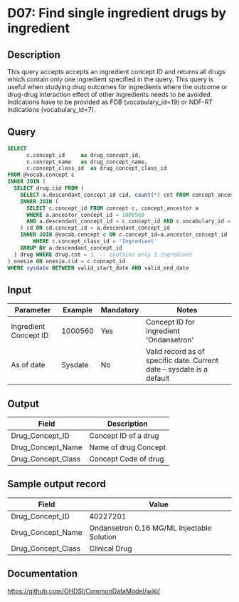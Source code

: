 <!---
Group:drug
Name:D07 Find single ingredient drugs by ingredient
Author:Patrick Ryan
CDM Version: 5.0
-->

# D07: Find single ingredient drugs by ingredient

## Description
This query accepts accepts an ingredient concept ID and returns all drugs which contain only one ingredient specified in the query. This query is useful when studying drug outcomes for ingredients where the outcome or drug-drug interaction effect of other ingredients needs to be avoided. Indications have to be provided as FDB (vocabulary_id=19) or NDF-RT indications (vocabulary_id=7).

## Query
```sql
SELECT
      c.concept_id     as drug_concept_id,
      c.concept_name   as drug_concept_name,
      c.concept_class_id  as drug_concept_class_id
FROM @vocab.concept c
INNER JOIN (
  SELECT drug.cid FROM (
    SELECT a.descendant_concept_id cid, count(*) cnt FROM concept_ancestor a
    INNER JOIN (
      SELECT c.concept_id FROM concept c, concept_ancestor a
      WHERE a.ancestor_concept_id = 1000560
      AND a.descendant_concept_id = c.concept_id AND c.vocabulary_id = 'RxNorm'
    ) cd ON cd.concept_id = a.descendant_concept_id
    INNER JOIN @vocab.concept c ON c.concept_id=a.ancestor_concept_id
        WHERE c.concept_class_id = 'Ingredient'
    GROUP BY a.descendant_concept_id
  ) drug WHERE drug.cnt = 1  -- contains only 1 ingredient
) onesie ON onesie.cid = c.concept_id
WHERE sysdate BETWEEN valid_start_date AND valid_end_date
```

## Input

| Parameter |  Example |  Mandatory |  Notes |
| --- | --- | --- | --- |
|  Ingredient Concept ID |  1000560 |  Yes | Concept ID for ingredient 'Ondansetron' |
|  As of date |  Sysdate |  No | Valid record as of specific date. Current date – sysdate is a default |

## Output

|  Field |  Description |
| --- | --- |
|  Drug_Concept_ID |  Concept ID of a drug |
|  Drug_Concept_Name |  Name of drug Concept |
|  Drug_Concept_Class |  Concept Code of drug |

## Sample output record

| Field |  Value |
| --- | --- |
|  Drug_Concept_ID |  40227201 |
|  Drug_Concept_Name |  Ondansetron 0.16 MG/ML Injectable Solution |
|  Drug_Concept_Class |  Clinical Drug |

## Documentation
https://github.com/OHDSI/CommonDataModel/wiki/
